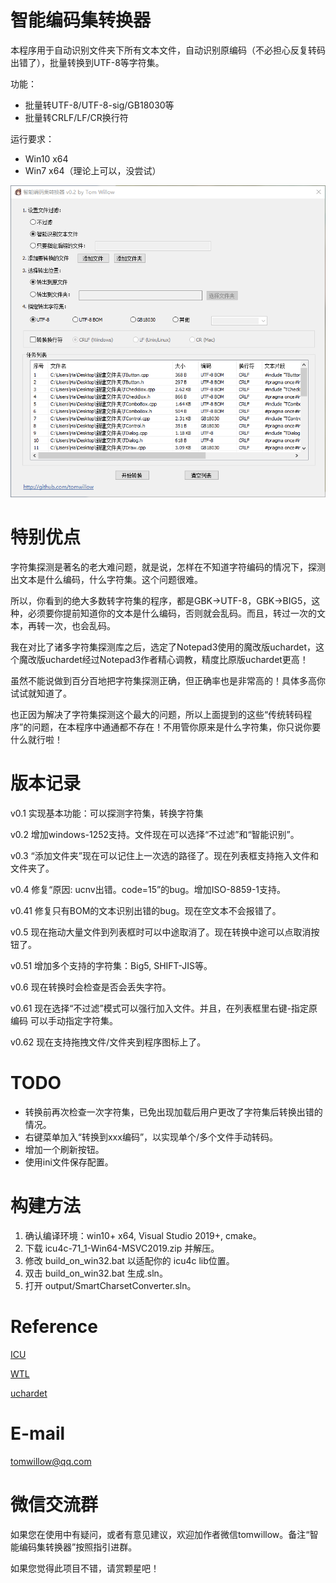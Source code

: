 # 智能编码集转换器

本程序用于自动识别文件夹下所有文本文件，自动识别原编码（不必担心反复转码出错了），批量转换到UTF-8等字符集。

功能：

* 批量转UTF-8/UTF-8-sig/GB18030等
* 批量转CRLF/LF/CR换行符

运行要求：

* Win10 x64
* Win7 x64（理论上可以，没尝试）

![img](snapshot/v0.2.png "截图")

# 特别优点

字符集探测是著名的老大难问题，就是说，怎样在不知道字符编码的情况下，探测出文本是什么编码，什么字符集。这个问题很难。

所以，你看到的绝大多数转字符集的程序，都是GBK->UTF-8，GBK->BIG5，这种，必须要你提前知道你的文本是什么编码，否则就会乱码。而且，转过一次的文本，再转一次，也会乱码。

我在对比了诸多字符集探测库之后，选定了Notepad3使用的魔改版uchardet，这个魔改版uchardet经过Notepad3作者精心调教，精度比原版uchardet更高！

虽然不能说做到百分百地把字符集探测正确，但正确率也是非常高的！具体多高你试试就知道了。

也正因为解决了字符集探测这个最大的问题，所以上面提到的这些“传统转码程序”的问题，在本程序中通通都不存在！不用管你原来是什么字符集，你只说你要什么就行啦！

# 版本记录

v0.1 实现基本功能：可以探测字符集，转换字符集

v0.2 增加windows-1252支持。文件现在可以选择“不过滤”和“智能识别”。

v0.3 “添加文件夹”现在可以记住上一次选的路径了。现在列表框支持拖入文件和文件夹了。

v0.4 修复“原因: ucnv出错。code=15”的bug。增加ISO-8859-1支持。

v0.41 修复只有BOM的文本识别出错的bug。现在空文本不会报错了。

v0.5 现在拖动大量文件到列表框时可以中途取消了。现在转换中途可以点取消按钮了。

v0.51 增加多个支持的字符集：Big5, SHIFT-JIS等。

v0.6 现在转换时会检查是否会丢失字符。

v0.61 现在选择“不过滤”模式可以强行加入文件。并且，在列表框里右键-指定原编码 可以手动指定字符集。

v0.62 现在支持拖拽文件/文件夹到程序图标上了。

# TODO

* 转换前再次检查一次字符集，已免出现加载后用户更改了字符集后转换出错的情况。
* 右键菜单加入“转换到xxx编码”，以实现单个/多个文件手动转码。
* 增加一个刷新按钮。
* 使用ini文件保存配置。

# 构建方法

1. 确认编译环境：win10+ x64, Visual Studio 2019+, cmake。
2. 下载 icu4c-71_1-Win64-MSVC2019.zip 并解压。
3. 修改 build_on_win32.bat 以适配你的 icu4c lib位置。
4. 双击 build_on_win32.bat 生成.sln。
5. 打开 output/SmartCharsetConverter.sln。

# Reference

[ICU](https://icu.unicode.org/)

[WTL](https://sourceforge.net/projects/wtl)

[uchardet](https://github.com/rizonesoft/Notepad3/tree/master/src/uchardet)

# E-mail

tomwillow@qq.com

# 微信交流群

如果您在使用中有疑问，或者有意见建议，欢迎加作者微信tomwillow。备注“智能编码集转换器”按照指引进群。

如果您觉得此项目不错，请赏颗星吧！
